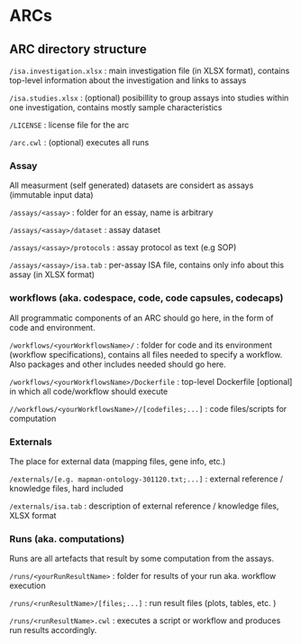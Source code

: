 # ARCs

## ARC directory structure

`/isa.investigation.xlsx`
: main investigation file (in XLSX format), contains top-level information about the investigation and links to assays

`/isa.studies.xlsx`
: (optional) posibillity to group assays into studies within one investigation, contains mostly sample characteristics 

`/LICENSE` 
: license file for the arc

`/arc.cwl`
: (optional) executes all runs



### Assay

All measurment (self generated) datasets are considert as assays (immutable input data)

`/assays/<assay>`
: folder for an essay, name is arbitrary

`/assays/<assay>/dataset`
: assay dataset

`/assays/<assay>/protocols`
: assay protocol as text (e.g SOP)

`/assays/<assay>/isa.tab`
: per-assay ISA file, contains only info about this assay (in XLSX format)


### workflows (aka. codespace, code, code capsules, codecaps)

All programmatic components of an ARC should go here, in the form of code and environment.

`/workflows/<yourWorkflowsName>/`
: folder for code and its environment (workflow specifications), contains all files needed to specify a workflow. Also packages and other includes needed should go here.

`/workflows/<yourWorkflowsName>/Dockerfile`
: top-level Dockerfile [optional] in which all code/workflow should execute

`//workflows/<yourWorkflowsName>//[codefiles;...]`
: code files/scripts for computation

### Externals

The place for external data (mapping files, gene info, etc.)

`/externals/[e.g. mapman-ontology-301120.txt;...]`
: external reference / knowledge files, hard included

`/externals/isa.tab`
: description of external reference / knowledge files, XLSX format

### Runs (aka. computations)

Runs are all artefacts that result by some computation from the assays.

`/runs/<yourRunResultName>`
: folder for results of your run aka. workflow execution

`/runs/<runResultName>/[files;...]`
: run result files (plots, tables, etc. )

`/runs/<runResultName>.cwl`
: executes a script or workflow and produces run results accordingly.